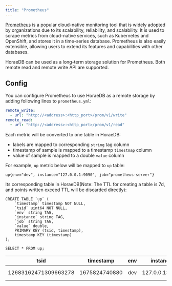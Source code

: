 ```yaml
---
title: "Prometheus"
---
```

[Prometheus](https://prometheus.io/) is a popular cloud-native monitoring tool that is widely adopted by organizations due to its scalability, reliability, and scalability. It is used to scrape metrics from cloud-native services, such as Kubernetes and OpenShift, and stores it in a time-series database. Prometheus is also easily extensible, allowing users to extend its features and capabilities with other databases.

HoraeDB can be used as a long-term storage solution for Prometheus. Both remote read and remote write API are supported.

## Config

You can configure Prometheus to use HoraeDB as a remote storage by adding following lines to `prometheus.yml`:

```yml
remote_write:
  - url: "http://<address>:<http_port>/prom/v1/write"
remote_read:
  - url: "http://<address>:<http_port>/prom/v1/read"
```

Each metric will be converted to one table in HoraeDB:

- labels are mapped to corresponding `string` tag column
- timestamp of sample is mapped to a timestamp `timestmap` column
- value of sample is mapped to a double `value` column

For example, `up` metric below will be mapped to `up` table:

```
up{env="dev", instance="127.0.0.1:9090", job="prometheus-server"}
```

Its corresponding table in HoraeDB(Note: The TTL for creating a table is 7d, and points written exceed TTL will be discarded directly):

```
CREATE TABLE `up` (
    `timestamp` timestamp NOT NULL,
    `tsid` uint64 NOT NULL,
    `env` string TAG,
    `instance` string TAG,
    `job` string TAG,
    `value` double,
    PRIMARY KEY (tsid, timestamp),
    timestamp KEY (timestamp)
);

SELECT * FROM up;
```

|         tsid         |   timestamp   | env |    instance    |        job        | value |
| :------------------: | :-----------: | :-: | :------------: | :---------------: | :---: |
| 12683162471309663278 | 1675824740880 | dev | 127.0.0.1:9090 | prometheus-server |   1   |
